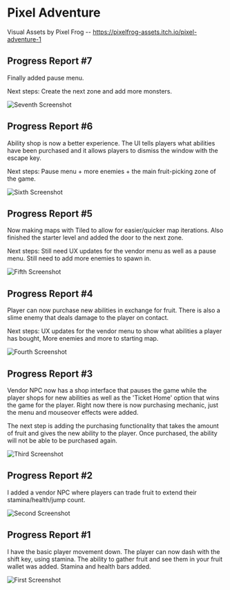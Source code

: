 # Pixel Adventure

Visual Assets by Pixel Frog -- https://pixelfrog-assets.itch.io/pixel-adventure-1

## Progress Report #7

Finally added pause menu. 

Next steps: Create the next zone and add more monsters.

![Seventh Screenshot](/pics/seventh-screenshot.png)



## Progress Report #6

Ability shop is now a better experience. The UI tells players what abilities have been purchased and it allows players to dismiss the window with the escape key.

Next steps: Pause menu + more enemies + the main fruit-picking zone of the game.

![Sixth Screenshot](/pics/sixth-screenshot.png)


## Progress Report #5

Now making maps with Tiled to allow for easier/quicker map iterations. Also finished the starter level and added the door to the next zone.

Next steps: Still need UX updates for the vendor menu as well as a pause menu. Still need to add more enemies to spawn in.

![Fifth Screenshot](/pics/fifth-screenshot.png)


## Progress Report #4

Player can now purchase new abilities in exchange for fruit. There is also a slime enemy that deals damage to the player on contact.

Next steps: UX updates for the vendor menu to show what abilities a player has bought, More enemies and more to starting map.

![Fourth Screenshot](/pics/fourth-screenshot.png)


## Progress Report #3

Vendor NPC now has a shop interface that pauses the game while the player shops for new abilities as well as the 'Ticket Home' option that wins the game for the player.
Right now there is now purchasing mechanic, just the menu and mouseover effects were added.

The next step is adding the purchasing functionality that takes the amount of fruit and gives the new ability to the player. Once purchased, the ability will not be able to be purchased again.

![Third Screenshot](/pics/third-screenshot.png)


## Progress Report #2

I added a vendor NPC where players can trade fruit to extend their stamina/health/jump count.

![Second Screenshot](/pics/second-screenshot.png)

## Progress Report #1

I have the basic player movement down.
The player can now dash with the shift key, using stamina.
The ability to gather fruit and see them in your fruit wallet was added.
Stamina and health bars added.

![First Screenshot](/pics/first-screenshot.png)
